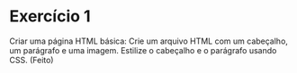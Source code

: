 # Exercício 1 

Criar uma página HTML básica:
Crie um arquivo HTML com um cabeçalho, um parágrafo e uma imagem. Estilize o cabeçalho e o parágrafo usando CSS. (Feito)